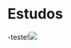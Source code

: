 # Estudos

-teste!<img src="https://cdn.jsdelivr.net/gh/devicons/devicon/icons/php/php-original.svg" />
          
          

